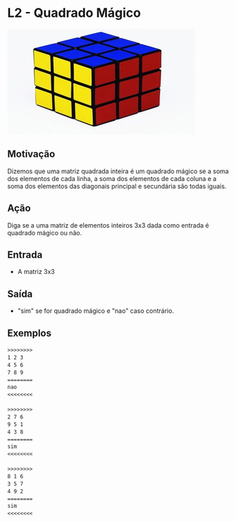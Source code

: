 # L2 - Quadrado Mágico

![_](cover.jpg)

## Motivação

Dizemos que uma matriz quadrada inteira é um quadrado mágico se a soma dos elementos de cada linha, a soma dos elementos de cada coluna e a soma dos elementos das diagonais principal e secundária são todas iguais.  
  
## Ação

Diga se a uma matriz de elementos inteiros 3x3 dada como entrada é quadrado mágico ou não.  
  
## Entrada

*   A matriz 3x3

## Saída

*   "sim" se for quadrado mágico e "nao" caso contrário.

## Exemplos

```txt
>>>>>>>>
1 2 3
4 5 6
7 8 9
========
nao
<<<<<<<<

>>>>>>>>
2 7 6
9 5 1
4 3 8
========
sim
<<<<<<<<

>>>>>>>>
8 1 6
3 5 7
4 9 2
========
sim
<<<<<<<<
```

#
